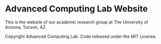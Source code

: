 # Advanced Computing Lab Website

This is the website of our academic research group at The University of Arizona, Tucson, AZ.


Copyright Advanced Computing Lab. Code released under the MIT License.